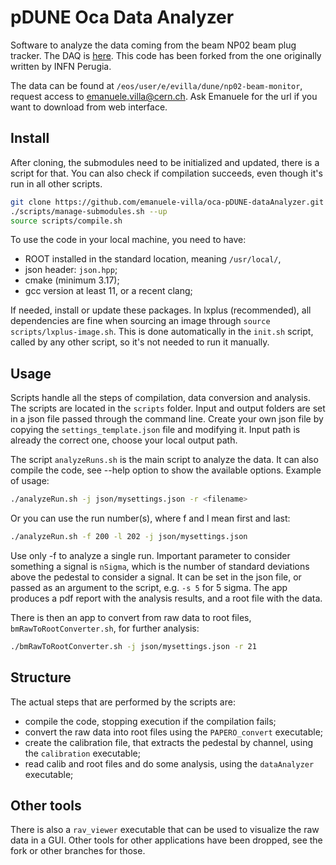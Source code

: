 # pDUNE Oca Data Analyzer

Software to analyze the data coming from the beam NP02 beam plug tracker.
The DAQ is [here](https://github.com/emanuele-villa/oca-pDUNE-DAQ/tree/master).
This code has been forked from the one originally written by INFN Perugia.

The data can be found at `/eos/user/e/evilla/dune/np02-beam-monitor`, request access to emanuele.villa@cern.ch.
Ask Emanuele for the url if you want to download from web interface.

## Install

After cloning, the submodules need to be initialized and updated, there is a script for that.
You can also check if compilation succeeds, even though it's run in all other scripts.

```bash
git clone https://github.com/emanuele-villa/oca-pDUNE-dataAnalyzer.git
./scripts/manage-submodules.sh --up
source scripts/compile.sh
```

To use the code in your local machine, you need to have:

- ROOT installed in the standard location, meaning `/usr/local/`,
- json header: `json.hpp`;
- cmake (minimum 3.17);
- gcc version at least 11, or a recent clang;

If needed, install or update these packages.
In lxplus (recommended), all dependencies are fine when sourcing an image through `source scripts/lxplus-image.sh`. 
This is done automatically in the `init.sh` script, called by any other script, so it's not needed to run it manually.

## Usage

Scripts handle all the steps of compilation, data conversion and analysis.
The scripts are located in the `scripts` folder.
Input and output folders are set in a json file passed through the command line.
Create your own json file by copying the `settings_template.json` file and modifying it. 
Input path is already the correct one, choose your local output path.


The script `analyzeRuns.sh` is the main script to analyze the data.
It can also compile the code, see --help option to show the available options.
Example of usage:
    
```bash
./analyzeRun.sh -j json/mysettings.json -r <filename>
```

Or you can use the run number(s), where f and l mean first and last:
        
```bash
./analyzeRun.sh -f 200 -l 202 -j json/mysettings.json
```

Use only -f to analyze a single run.
Important parameter to consider something a signal is `nSigma`, which is the number of standard deviations above the pedestal to consider a signal. 
It can be set in the json file, or passed as an argument to the script, e.g. `-s 5` for 5 sigma.
The app produces a pdf report with the analysis results, and a root file with the data.

There is then an app to convert from raw data to root files, `bmRawToRootConverter.sh`, for further analysis:

```bash
./bmRawToRootConverter.sh -j json/mysettings.json -r 21
```

## Structure

The actual steps that are performed by the scripts are:

- compile the code, stopping execution if the compilation fails;
- convert the raw data into root files using the `PAPERO_convert` executable;
- create the calibration file, that extracts the pedestal by channel, using the `calibration` executable;
- read calib and root files and do some analysis, using the `dataAnalyzer   ` executable;

## Other tools

There is also a `rav_viewer` executable that can be used to visualize the raw data in a GUI.
Other tools for other applications have been dropped, see the fork or other branches for those.
